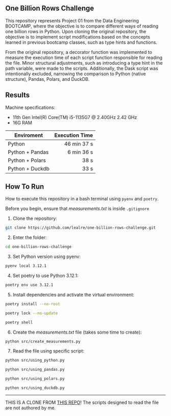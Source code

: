 ## One Billion Rows Challenge 

This repository represents Project 01 from the Data Engineering BOOTCAMP, where the objective is to compare different ways of reading one billion rows in Python. Upon cloning the original repository, the objective is to implement script modifications based on the concepts learned in previous bootcamp classes, such as type hints and functions.

From the original repository, a decorator function was implemented to measure the execution time of each script function responsible for reading the file. Minor structural adjustments, such as introducing a type hint in the path variable, were made to the scripts. Additionally, the Dask script was intentionally excluded, narrowing the comparison to Python (native structure), Pandas, Polars, and DuckDB.

## Results

Machine specifications:
* 11th Gen Intel(R) Core(TM) i5-1135G7 @ 2.40GHz  2.42 GHz
* 16G RAM

|           Enviroment    | Execution Time   |
|-------------------|------------------:|
| Python            |      46 min 37 s    |
| Python + Pandas   |       6 min 36 s    |
| Python + Polars   |        38 s    |
| Python + Duckdb   |        33 s    |


## How To Run

How to execute this repository in a bash terminal using `pyenv` and `poetry`.

Before you begin, ensure that *measurements.txt* is inside `.gitignore`

1. Clone the repository:
```bash
git clone https://github.com/lealre/one-billion-rows-challenge.git
```
 2. Enter the folder:
 ```bash
 cd one-billion-rows-challenge
 ```

3. Set Python version using pyenv:
```bash
pyenv local 3.12.1
```

4. Set poetry to use Python 3.12.1:
```bash
poetry env use 3.12.1
``` 

5. Install dependencies and activate the virtual environment:
```bash
poetry install --no-root
```
```bash
poetry lock --no-update
```
```bash
poetry shell
```

6. Create the *measurements.txt* file (takes some time to create):
```bash
python src/create_measurements.py
```

7. Read the file using specific script:
```bash
python src/using_python.py 
```
```bash
python src/using_pandas.py 
```
```bash
python src/using_polars.py 
```
```bash
python src/using_duckdb.py 
```

--------------
THIS IS A CLONE FROM [THIS REPO](https://github.com/lvgalvao/One-Billion-Row-Challenge-Python)! The scripts designed to read the file are not authored by me.
